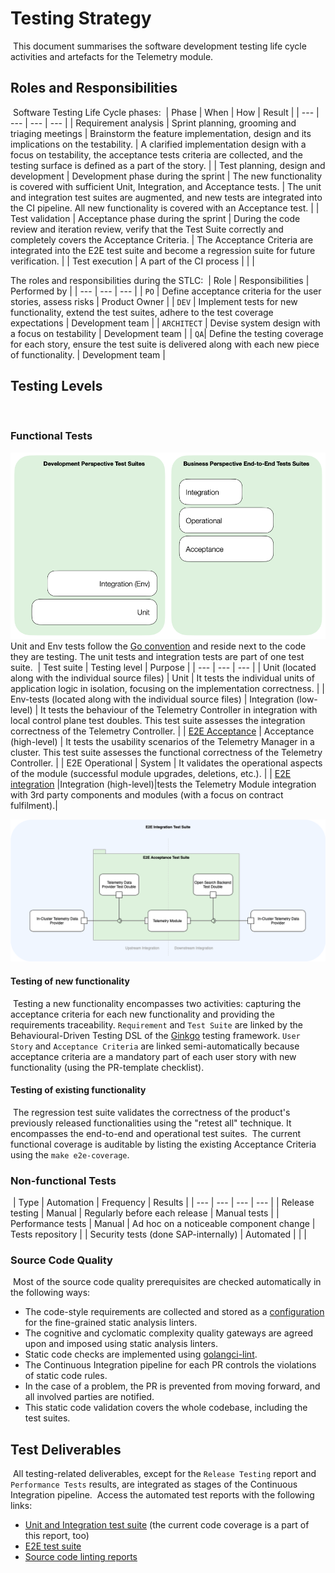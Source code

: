 # Testing Strategy
​
This document summarises the software development testing life cycle activities and artefacts for the Telemetry module.
​
## Roles and Responsibilities
​
Software Testing Life Cycle phases:
​
| Phase | When | How | Result |
| --- | --- | --- | --- |
| Requirement analysis | Sprint planning, grooming and triaging meetings | Brainstorm the feature implementation, design and its implications on the testability. | A clarified implementation design with a focus on testability, the acceptance tests criteria are collected, and the testing surface is defined as a part of the story. |
| Test planning, design and development | Development phase during the sprint | The new functionality is covered with sufficient Unit, Integration, and Acceptance tests. | The unit and integration test suites are augmented, and new tests are integrated into the CI pipeline. All new functionality is covered with an Acceptance test. |
| Test validation | Acceptance phase during the sprint | During the code review and iteration review, verify that the Test Suite correctly and completely covers the Acceptance Criteria. | The Acceptance Criteria are integrated into the E2E test suite and become a regression suite for future verification. |
| Test execution | A part of the CI process | | |
​

The roles and responsibilities during the STLC:
​
| Role | Responsibilities | Performed by |
| --- | --- | --- |
| `PO` | Define acceptance criteria for the user stories, assess risks | Product Owner |
| `DEV` | Implement tests for new functionality, extend the test suites, adhere to the test coverage expectations | Development team |
| `ARCHITECT` | Devise system design with a focus on testability | Development team |
| `QA`| Define the testing coverage for each story, ensure the test suite is delivered along with each new piece of functionality. | Development team |
​
## Testing Levels
​
### Functional Tests
![Test Pyramid](../assets/test-pyramid.png)
Unit and Env tests follow the [Go convention](https://go.dev/doc/tutorial/add-a-test) and reside next to the code they are testing. The unit tests and integration tests are part of one test suite.
​
| Test suite | Testing level | Purpose |
| --- | --- | --- |
| Unit (located along with the individual source files) | Unit | It tests the individual units of application logic in isolation, focusing on the implementation correctness. |
| Env-tests (located along with the individual source files) | Integration  (low-level) | It tests the behaviour of the Telemetry Controller in integration with local control plane test doubles. This test suite assesses the integration correctness of the Telemetry Controller. |
| [E2E Acceptance](/test/e2e) | Acceptance  (high-level) | It tests the usability scenarios of the Telemetry Manager in a cluster. This test suite assesses the functional correctness of the Telemetry Controller. |
| E2E Operational | System | It validates the operational aspects of the module (successful module upgrades, deletions, etc.). |
| [E2E integration](https://github.com/kyma-project/telemetry-manager/issues/261#issuecomment-1647336680) |Integration (high-level)|tests the Telemetry Module integration with 3rd party components and modules (with a focus on contract fulfilment).|
​

![E2E Test Suites](../assets/e2e-test-suites.png)

#### Testing of new functionality
​
Testing a new functionality encompasses two activities: capturing the acceptance criteria for each new functionality and providing the requirements traceability. `Requirement` and `Test Suite` are linked by the Behavioural-Driven Testing DSL of the [Ginkgo](https://onsi.github.io/ginkgo/) testing framework. `User Story` and `Acceptance Criteria` are linked semi-automatically because acceptance criteria are a mandatory part of each user story with new functionality (using the PR-template checklist).
​
#### Testing of existing functionality
​
The regression test suite validates the correctness of the product's previously released functionalities using the "retest all" technique. It encompasses the end-to-end and operational test suites.
​
The current functional coverage is auditable by listing the existing Acceptance Criteria using the `make e2e-coverage`.
​
### Non-functional Tests
​
| Type | Automation | Frequency | Results |
| --- | --- | --- | --- |
| Release testing | Manual | Regularly before each release | Manual tests |
| Performance tests | Manual | Ad hoc on a noticeable component change | Tests repository |
| Security tests (done SAP-internally) | Automated | | |
​
### Source Code Quality
​
Most of the source code quality prerequisites are checked automatically in the following ways:
​
* The code-style requirements are collected and stored as a [configuration](./governance.md#linters-in-action) for the fine-grained static analysis linters.
* The cognitive and cyclomatic complexity quality gateways are agreed upon and imposed using static analysis linters.
* Static code checks are implemented using [golangci-lint](https://golangci-lint.run).
* The Continuous Integration pipeline for each PR controls the violations of static code rules.
* In the case of a problem, the PR is prevented from moving forward, and all involved parties are notified.
* This static code validation covers the whole codebase, including the test suites.
​
## Test Deliverables
​
All testing-related deliverables, except for the `Release Testing` report and `Performance Tests` results, are integrated as stages of the Continuous Integration pipeline. 
​
Access the automated test reports with the following links:
​
* [Unit and Integration test suite](https://status.build.kyma-project.io/?repo=kyma-project%2Ftelemetry-manager&job=pull-telemetry-manager-unit-test) (the current code coverage is a part of this report, too)
* [E2E test suite](https://status.build.kyma-project.io/?repo=kyma-project%2Ftelemetry-manager&job=pull-telemetry-manager-e2e-test)
* [Source code linting reports](https://status.build.kyma-project.io/?repo=kyma-project%2Ftelemetry-manager&job=pull-telemetry-manager-lint)
​
